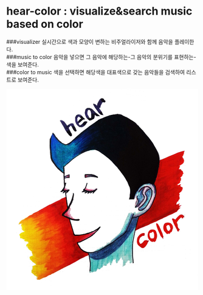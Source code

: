 # hear-color : visualize&search music based on color

###visualizer
실시간으로 색과 모양이 변하는 비주얼라이저와 함께 음악을 플레이한다.  
###music to color
음악을 넣으면 그 음악에 해당하는-그 음악의 분위기를 표현하는- 색을 보여준다.   
###color to music
색을 선택하면 해당색을 대표색으로 갖는 음악들을 검색하여 리스트로 보여준다.  

![hearcolor](https://github.com/fairesy/hear-color/blob/master/introduction/hearcolor.jpg)




